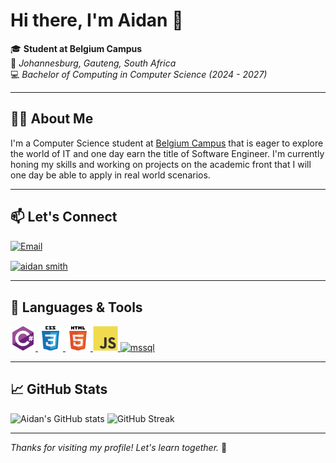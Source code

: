# Hi there, I'm Aidan 👋

🎓 **Student at Belgium Campus**  
📍 *Johannesburg, Gauteng, South Africa*  
💻 *Bachelor of Computing in Computer Science (2024 - 2027)*  

---

## 👨‍💻 About Me

I'm a Computer Science student at [Belgium Campus](https://www.belgiumcampus.ac.za/) that is eager to explore the world of IT and one day earn the title of Software Engineer. I'm currently honing my skills and working on projects on the academic front that I will one day be able to apply in real world scenarios.

---

## 📫 Let's Connect

[![Email](https://img.shields.io/badge/Email-aidansm2103@gmail.com-red?style=for-the-badge&logo=gmail)](mailto:aidansm2103@gmail.com)
<p align="left">
<a href="https://linkedin.com/in/aidan smith" target="blank"><img align="center" src="https://raw.githubusercontent.com/rahuldkjain/github-profile-readme-generator/master/src/images/icons/Social/linked-in-alt.svg" alt="aidan smith" height="30" width="40" /></a>
</p>

---

## 🔧 Languages & Tools

<p align="left"> <a href="https://www.w3schools.com/cs/" target="_blank" rel="noreferrer"> <img src="https://raw.githubusercontent.com/devicons/devicon/master/icons/csharp/csharp-original.svg" alt="csharp" width="40" height="40"/> </a> <a href="https://www.w3schools.com/css/" target="_blank" rel="noreferrer"> <img src="https://raw.githubusercontent.com/devicons/devicon/master/icons/css3/css3-original-wordmark.svg" alt="css3" width="40" height="40"/> </a> <a href="https://www.w3.org/html/" target="_blank" rel="noreferrer"> <img src="https://raw.githubusercontent.com/devicons/devicon/master/icons/html5/html5-original-wordmark.svg" alt="html5" width="40" height="40"/> </a> <a href="https://developer.mozilla.org/en-US/docs/Web/JavaScript" target="_blank" rel="noreferrer"> <img src="https://raw.githubusercontent.com/devicons/devicon/master/icons/javascript/javascript-original.svg" alt="javascript" width="40" height="40"/> </a> <a href="https://www.microsoft.com/en-us/sql-server" target="_blank" rel="noreferrer"> <img src="https://www.svgrepo.com/show/303229/microsoft-sql-server-logo.svg" alt="mssql" width="40" height="40"/> </a> </p>

---

## 📈 GitHub Stats

![Aidan's GitHub stats](https://github-readme-stats.vercel.app/api?username=aidansm2103&show_icons=true&theme=default)
![GitHub Streak](https://github-readme-streak-stats.herokuapp.com/?user=aidansm2103)

---

*Thanks for visiting my profile! Let's learn together.* 🚀
<!---
AidanSm2103/AidanSm2103 is a ✨ special ✨ repository because its `README.md` (this file) appears on your GitHub profile.
You can click the Preview link to take a look at your changes.
--->
